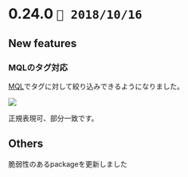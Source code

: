 0.24.0   `📅 2018/10/16` 
===============================

## New features

### MQLのタグ対応

[MQL]でタグに対して絞り込みできるようになりました。

![](https://dl.dropboxusercontent.com/s/7tc7mj4x7nhrcr4/0.24.0-1.gif)

正規表現可、部分一致です。

[MQL]: /mql


## Others

脆弱性のあるpackageを更新しました
